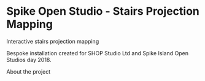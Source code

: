 # Spike Open Studio - Stairs Projection Mapping
Interactive stairs projection mapping

Bespoke installation created for SHOP Studio Ltd and Spike Island Open Studios day 2018.

About the project
